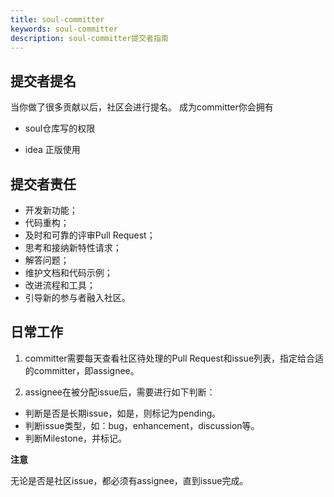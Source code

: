 ```yaml
---
title: soul-committer
keywords: soul-committer
description: soul-committer提交者指南
---
```


## 提交者提名

当你做了很多贡献以后，社区会进行提名。
成为committer你会拥有

* soul仓库写的权限

* idea 正版使用


## 提交者责任

 - 开发新功能；
 - 代码重构；
 - 及时和可靠的评审Pull Request；
 - 思考和接纳新特性请求；
 - 解答问题；
 - 维护文档和代码示例；
 - 改进流程和工具；
 - 引导新的参与者融入社区。

## 日常工作

1. committer需要每天查看社区待处理的Pull Request和issue列表，指定给合适的committer，即assignee。

2. assignee在被分配issue后，需要进行如下判断：

 - 判断是否是长期issue，如是，则标记为pending。
 - 判断issue类型，如：bug，enhancement，discussion等。
 - 判断Milestone，并标记。

**注意**

无论是否是社区issue，都必须有assignee，直到issue完成。
